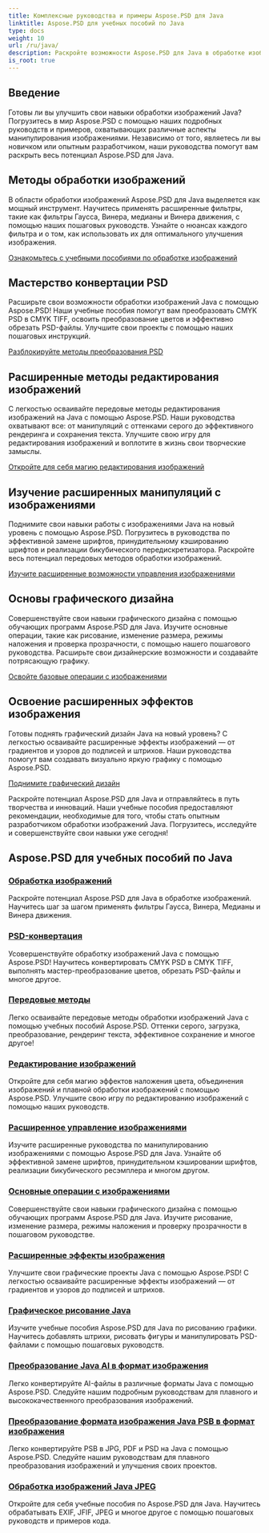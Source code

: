 ```yaml
---
title: Комплексные руководства и примеры Aspose.PSD для Java
linktitle: Aspose.PSD для учебных пособий по Java
type: docs
weight: 10
url: /ru/java/
description: Раскройте возможности Aspose.PSD для Java в обработке изображений! Освойте такие фильтры, как фильтры Гаусса, Винера, Медианы и Винера движения, с помощью пошаговых руководств.
is_root: true
---
```


## Введение

Готовы ли вы улучшить свои навыки обработки изображений Java? Погрузитесь в мир Aspose.PSD с помощью наших подробных руководств и примеров, охватывающих различные аспекты манипулирования изображениями. Независимо от того, являетесь ли вы новичком или опытным разработчиком, наши руководства помогут вам раскрыть весь потенциал Aspose.PSD для Java.

## Методы обработки изображений

В области обработки изображений Aspose.PSD для Java выделяется как мощный инструмент. Научитесь применять расширенные фильтры, такие как фильтры Гаусса, Винера, медианы и Винера движения, с помощью наших пошаговых руководств. Узнайте о нюансах каждого фильтра и о том, как использовать их для оптимального улучшения изображения.

[Ознакомьтесь с учебными пособиями по обработке изображений](./image-processing/)

## Мастерство конвертации PSD

Расширьте свои возможности обработки изображений Java с помощью Aspose.PSD! Наши учебные пособия помогут вам преобразовать CMYK PSD в CMYK TIFF, освоить преобразование цветов и эффективно обрезать PSD-файлы. Улучшите свои проекты с помощью наших пошаговых инструкций.

[Разблокируйте методы преобразования PSD](./psd-conversion/)

## Расширенные методы редактирования изображений

С легкостью осваивайте передовые методы редактирования изображений на Java с помощью Aspose.PSD. Наши руководства охватывают все: от манипуляций с оттенками серого до эффективного рендеринга и сохранения текста. Улучшите свою игру для редактирования изображений и воплотите в жизнь свои творческие замыслы.

[Откройте для себя магию редактирования изображений](./image-editing/)

## Изучение расширенных манипуляций с изображениями

Поднимите свои навыки работы с изображениями Java на новый уровень с помощью Aspose.PSD. Погрузитесь в руководства по эффективной замене шрифтов, принудительному кэшированию шрифтов и реализации бикубического передискретизатора. Раскройте весь потенциал передовых методов обработки изображений.

[Изучите расширенные возможности управления изображениями](./advanced-image-manipulation/)

## Основы графического дизайна

Совершенствуйте свои навыки графического дизайна с помощью обучающих программ Aspose.PSD для Java. Изучите основные операции, такие как рисование, изменение размера, режимы наложения и проверка прозрачности, с помощью нашего пошагового руководства. Расширьте свои дизайнерские возможности и создавайте потрясающую графику.

[Освойте базовые операции с изображениями](./basic-image-operations/)

## Освоение расширенных эффектов изображения

Готовы поднять графический дизайн Java на новый уровень? С легкостью осваивайте расширенные эффекты изображений — от градиентов и узоров до подписей и штрихов. Наши руководства помогут вам создавать визуально яркую графику с помощью Aspose.PSD.

[Поднимите графический дизайн](./advanced-image-effects/)

Раскройте потенциал Aspose.PSD для Java и отправляйтесь в путь творчества и инноваций. Наши учебные пособия предоставляют рекомендации, необходимые для того, чтобы стать опытным разработчиком обработки изображений Java. Погрузитесь, исследуйте и совершенствуйте свои навыки уже сегодня!
## Aspose.PSD для учебных пособий по Java
### [Обработка изображений](./image-processing/)
Раскройте потенциал Aspose.PSD для Java в обработке изображений. Научитесь шаг за шагом применять фильтры Гаусса, Винера, Медианы и Винера движения.
### [PSD-конвертация](./psd-conversion/)
Усовершенствуйте обработку изображений Java с помощью Aspose.PSD! Научитесь конвертировать CMYK PSD в CMYK TIFF, выполнять мастер-преобразование цветов, обрезать PSD-файлы и многое другое. 
### [Передовые методы](./advanced-techniques/)
Легко осваивайте передовые методы обработки изображений Java с помощью учебных пособий Aspose.PSD. Оттенки серого, загрузка, преобразование, рендеринг текста, эффективное сохранение и многое другое!
### [Редактирование изображений](./image-editing/)
Откройте для себя магию эффектов наложения цвета, объединения изображений и плавной обработки изображений с помощью Aspose.PSD. Улучшите свою игру по редактированию изображений с помощью наших руководств.
### [Расширенное управление изображениями](./advanced-image-manipulation/)
Изучите расширенные руководства по манипулированию изображениями с помощью Aspose.PSD для Java. Узнайте об эффективной замене шрифтов, принудительном кэшировании шрифтов, реализации бикубического ресэмплера и многом другом.
### [Основные операции с изображениями](./basic-image-operations/)
Совершенствуйте свои навыки графического дизайна с помощью обучающих программ Aspose.PSD для Java. Изучите рисование, изменение размера, режимы наложения и проверку прозрачности в пошаговом руководстве.
### [Расширенные эффекты изображения](./advanced-image-effects/)
Улучшите свои графические проекты Java с помощью Aspose.PSD! С легкостью осваивайте расширенные эффекты изображений — от градиентов и узоров до подписей и штрихов.
### [Графическое рисование Java](./java-graphics-drawing/)
Изучите учебные пособия Aspose.PSD для Java по рисованию графики. Научитесь добавлять штрихи, рисовать фигуры и манипулировать PSD-файлами с помощью пошаговых руководств.
### [Преобразование Java AI в формат изображения](./java-ai-to-image-format-conversion/)
Легко конвертируйте AI-файлы в различные форматы Java с помощью Aspose.PSD. Следуйте нашим подробным руководствам для плавного и высококачественного преобразования изображений.
### [Преобразование формата изображения Java PSB в формат изображения](./java-psb-to-image-format-conversion/)
Легко конвертируйте PSB в JPG, PDF и PSD на Java с помощью Aspose.PSD. Следуйте нашим руководствам для плавного преобразования изображений и улучшения своих проектов.
### [Обработка изображений Java JPEG](./java-jpeg-image-processing/)
Откройте для себя учебные пособия по Aspose.PSD для Java. Научитесь обрабатывать EXIF, JFIF, JPEG и многое другое с помощью пошаговых руководств и примеров кода.